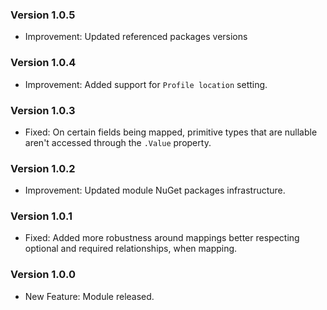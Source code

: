 ### Version 1.0.5

- Improvement: Updated referenced packages versions

### Version 1.0.4

- Improvement: Added support for `Profile location` setting.

### Version 1.0.3

- Fixed: On certain fields being mapped, primitive types that are nullable aren't accessed through the `.Value` property.

### Version 1.0.2

- Improvement: Updated module NuGet packages infrastructure.

### Version 1.0.1

- Fixed: Added more robustness around mappings better respecting optional and required relationships, when mapping.

### Version 1.0.0

- New Feature: Module released.
